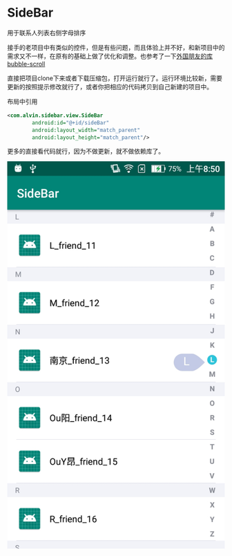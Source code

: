 # SideBar
用于联系人列表右侧字母排序

接手的老项目中有类似的控件，但是有些问题，而且体验上并不好，和新项目中的需求又不一样，在原有的基础上做了优化和调整。也参考了一下[外国朋友的库bubble-scroll](https://github.com/kongnanlive/bubble-scroll)

直接把项目clone下来或者下载压缩包，打开运行就行了。运行环境比较新，需要更新的按照提示修改就行了，或者你把相应的代码拷贝到自己新建的项目中。

布局中引用
```xml
<com.alvin.sidebar.view.SideBar
        android:id="@+id/sideBar"
        android:layout_width="match_parent"
        android:layout_height="match_parent"/>
```

更多的直接看代码就行，因为不做更新，就不做依赖库了。

![运行后截图](https://github.com/Alvin9234/SideBar/blob/master/Screenshots.png)  
